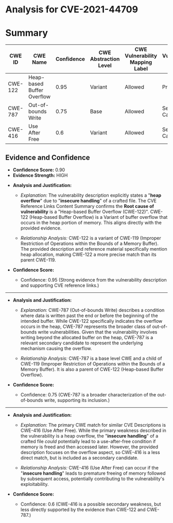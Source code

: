 # Analysis for CVE-2021-44709

# Summary
| CWE ID | CWE Name | Confidence | CWE Abstraction Level | CWE Vulnerability Mapping Label | CWE-Vulnerability Mapping Notes |
|---|---|---|---|---|---|
| CWE-122 | Heap-based Buffer Overflow | 0.95 | Variant | Allowed | Primary CWE |
| CWE-787 | Out-of-bounds Write | 0.75 | Base | Allowed | Secondary Candidate |
| CWE-416 | Use After Free | 0.6 | Variant | Allowed | Secondary Candidate |

## Evidence and Confidence

*   **Confidence Score:** 0.90
*   **Evidence Strength:** HIGH

- **Analysis and Justification:**  
  - *Explanation:* The vulnerability description explicitly states a "**heap overflow**" due to "**insecure handling**" of a crafted file. The CVE Reference Links Content Summary confirms the **Root cause of vulnerability** is a "Heap-based Buffer Overflow (CWE-122)". CWE-122 (Heap-based Buffer Overflow) is a Variant of buffer overflow that occurs in the heap portion of memory. This aligns directly with the provided evidence.
  
  - *Relationship Analysis:* CWE-122 is a variant of CWE-119 (Improper Restriction of Operations within the Bounds of a Memory Buffer). The provided description and reference material specifically mention heap allocation, making CWE-122 a more precise match than its parent CWE-119.

- **Confidence Score:**  
  - Confidence: 0.95 (Strong evidence from the vulnerability description and supporting CVE reference links.)

---
- **Analysis and Justification:**  
  - *Explanation:* CWE-787 (Out-of-bounds Write) describes a condition where data is written past the end or before the beginning of the intended buffer. While CWE-122 specifically indicates the overflow occurs in the heap, CWE-787 represents the broader class of out-of-bounds write vulnerabilities. Given that the vulnerability involves writing beyond the allocated buffer on the heap, CWE-787 is a relevant secondary candidate to represent the underlying mechanism causing the overflow.

  - *Relationship Analysis:* CWE-787 is a base level CWE and a child of CWE-119 (Improper Restriction of Operations within the Bounds of a Memory Buffer). It is also a parent of CWE-122 (Heap-based Buffer Overflow).

- **Confidence Score:**  
  - Confidence: 0.75 (CWE-787 is a broader characterization of the out-of-bounds write, supporting its inclusion.)

---
- **Analysis and Justification:**  
  - *Explanation:* The primary CWE match for similar CVE Descriptions is CWE-416 (Use After Free). While the primary weakness described in the vulnerability is a heap overflow, the "**insecure handling**" of a crafted file *could* potentially lead to a use-after-free condition if memory is freed and then accessed later. However, the provided description focuses on the overflow aspect, so CWE-416 is a less direct match, but is included as a secondary candidate.

  - *Relationship Analysis:* CWE-416 (Use After Free) can occur if the "**insecure handling**" leads to premature freeing of memory followed by subsequent access, potentially contributing to the vulnerability's exploitability.

- **Confidence Score:**  
  - Confidence: 0.6 (CWE-416 is a possible secondary weakness, but less directly supported by the evidence than CWE-122 and CWE-787.)